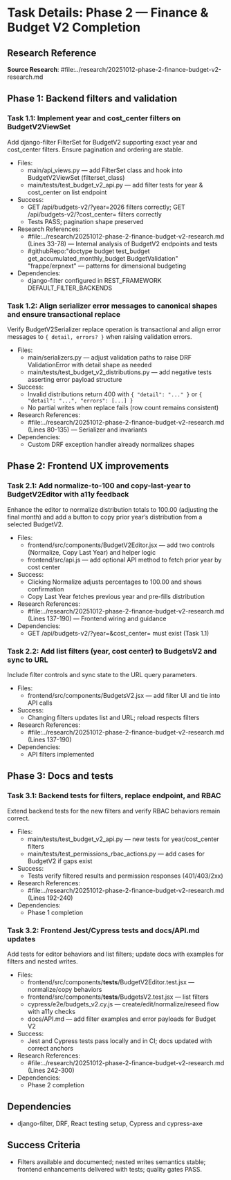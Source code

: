 <!-- markdownlint-disable-file -->
# Task Details: Phase 2 — Finance & Budget V2 Completion

## Research Reference

**Source Research**: #file:../research/20251012-phase-2-finance-budget-v2-research.md

## Phase 1: Backend filters and validation

### Task 1.1: Implement year and cost_center filters on BudgetV2ViewSet

Add django-filter FilterSet for BudgetV2 supporting exact year and cost_center filters. Ensure pagination and ordering are stable.

- Files:
  - main/api_views.py — add FilterSet class and hook into BudgetV2ViewSet (filterset_class)
  - main/tests/test_budget_v2_api.py — add filter tests for year & cost_center on list endpoint
- Success:
  - GET /api/budgets-v2/?year=2026 filters correctly; GET /api/budgets-v2/?cost_center=<id> filters correctly
  - Tests PASS; pagination shape preserved
- Research References:
  - #file:../research/20251012-phase-2-finance-budget-v2-research.md (Lines 33-78) — Internal analysis of BudgetV2 endpoints and tests
  - #githubRepo:"doctype budget test_budget get_accumulated_monthly_budget BudgetValidation" "frappe/erpnext" — patterns for dimensional budgeting
- Dependencies:
  - django-filter configured in REST_FRAMEWORK DEFAULT_FILTER_BACKENDS

### Task 1.2: Align serializer error messages to canonical shapes and ensure transactional replace

Verify BudgetV2Serializer replace operation is transactional and align error messages to `{ detail, errors? }` when raising validation errors.

- Files:
  - main/serializers.py — adjust validation paths to raise DRF ValidationError with detail shape as needed
  - main/tests/test_budget_v2_distributions.py — add negative tests asserting error payload structure
- Success:
  - Invalid distributions return 400 with `{ "detail": "..." }` or `{ "detail": "...", "errors": [...] }`
  - No partial writes when replace fails (row count remains consistent)
- Research References:
  - #file:../research/20251012-phase-2-finance-budget-v2-research.md (Lines 80-135) — Serializer and invariants
- Dependencies:
  - Custom DRF exception handler already normalizes shapes

## Phase 2: Frontend UX improvements

### Task 2.1: Add normalize-to-100 and copy-last-year to BudgetV2Editor with a11y feedback

Enhance the editor to normalize distribution totals to 100.00 (adjusting the final month) and add a button to copy prior year’s distribution from a selected BudgetV2.

- Files:
  - frontend/src/components/BudgetV2Editor.jsx — add two controls (Normalize, Copy Last Year) and helper logic
  - frontend/src/api.js — add optional API method to fetch prior year by cost center
- Success:
  - Clicking Normalize adjusts percentages to 100.00 and shows confirmation
  - Copy Last Year fetches previous year and pre-fills distribution
- Research References:
  - #file:../research/20251012-phase-2-finance-budget-v2-research.md (Lines 137-190) — Frontend wiring and guidance
- Dependencies:
  - GET /api/budgets-v2/?year=<y>&cost_center=<id> must exist (Task 1.1)

### Task 2.2: Add list filters (year, cost center) to BudgetsV2 and sync to URL

Include filter controls and sync state to the URL query parameters.

- Files:
  - frontend/src/components/BudgetsV2.jsx — add filter UI and tie into API calls
- Success:
  - Changing filters updates list and URL; reload respects filters
- Research References:
  - #file:../research/20251012-phase-2-finance-budget-v2-research.md (Lines 137-190)
- Dependencies:
  - API filters implemented

## Phase 3: Docs and tests

### Task 3.1: Backend tests for filters, replace endpoint, and RBAC

Extend backend tests for the new filters and verify RBAC behaviors remain correct.

- Files:
  - main/tests/test_budget_v2_api.py — new tests for year/cost_center filters
  - main/tests/test_permissions_rbac_actions.py — add cases for BudgetV2 if gaps exist
- Success:
  - Tests verify filtered results and permission responses (401/403/2xx)
- Research References:
  - #file:../research/20251012-phase-2-finance-budget-v2-research.md (Lines 192-240)
- Dependencies:
  - Phase 1 completion

### Task 3.2: Frontend Jest/Cypress tests and docs/API.md updates

Add tests for editor behaviors and list filters; update docs with examples for filters and nested writes.

- Files:
  - frontend/src/components/__tests__/BudgetV2Editor.test.jsx — normalize/copy behaviors
  - frontend/src/components/__tests__/BudgetsV2.test.jsx — list filters
  - cypress/e2e/budgets_v2.cy.js — create/edit/normalize/reseed flow with a11y checks
  - docs/API.md — add filter examples and error payloads for Budget V2
- Success:
  - Jest and Cypress tests pass locally and in CI; docs updated with correct anchors
- Research References:
  - #file:../research/20251012-phase-2-finance-budget-v2-research.md (Lines 242-300)
- Dependencies:
  - Phase 2 completion

## Dependencies

- django-filter, DRF, React testing setup, Cypress and cypress-axe

## Success Criteria

- Filters available and documented; nested writes semantics stable; frontend enhancements delivered with tests; quality gates PASS.
